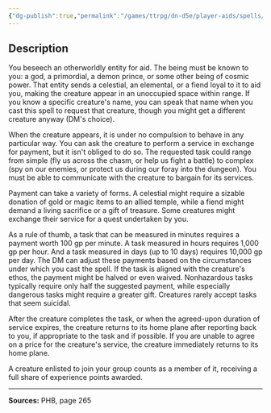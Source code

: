 ```yaml
---
{"dg-publish":true,"permalink":"/games/ttrpg/dn-d5e/player-aids/spells/level-6/planar-ally/","tags":["ttrpg/dnd/5e","verbal","somatic","spell"],"noteIcon":""}
---
```



## Description
You beseech an otherworldly entity for aid.
The being must be known to you: a god, a primordial, a demon prince, or some other being of cosmic power.
That entity sends a celestial, an elemental, or a fiend loyal to it to aid you, making the creature appear in an unoccupied space within range.
If you know a specific creature's name, you can speak that name when you cast this spell to request that creature, though you might get a different creature anyway (DM's choice).

When the creature appears, it is under no compulsion to behave in any particular way.
You can ask the creature to perform a service in exchange for payment, but it isn't obliged to do so.
The requested task could range from simple (fly us across the chasm, or help us fight a battle) to complex (spy on our enemies, or protect us during our foray into the dungeon).
You must be able to communicate with the creature to bargain for its services.

Payment can take a variety of forms.
A celestial might require a sizable donation of gold or magic items to an allied temple, while a fiend might demand a living sacrifice or a gift of treasure.
Some creatures might exchange their service for a quest undertaken by you.

As a rule of thumb, a task that can be measured in minutes requires a payment worth 100 gp per minute.
A task measured in hours requires 1,000 gp per hour.
And a task measured in days (up to 10 days) requires 10,000 gp per day.
The DM can adjust these payments based on the circumstances under which you cast the spell.
If the task is aligned with the creature's ethos, the payment might be halved or even waived.
Nonhazardous tasks typically require only half the suggested payment, while especially dangerous tasks might require a greater gift.
Creatures rarely accept tasks that seem suicidal.

After the creature completes the task, or when the agreed-upon duration of service expires, the creature returns to its home plane after reporting back to you, if appropriate to the task and if possible.
If you are unable to agree on a price for the creature's service, the creature immediately returns to its home plane.

A creature enlisted to join your group counts as a member of it, receiving a full share of experience points awarded.

---

**Sources:** PHB, page 265
